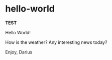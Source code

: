 # hello-world
**TEST**

Hello World!

How is the weather? Any interesting news today? 

Enjoy,
Darius
